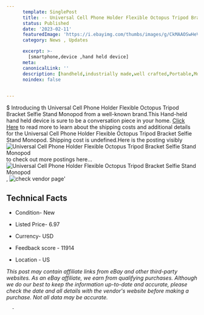 ```yaml
---
      template: SinglePost
      title: -- Universal Cell Phone Holder Flexible Octopus Tripod Bracket Selfie Stand Monopod
      status: Published
      date: '2023-02-11'
      featuredImage: 'https://i.ebayimg.com/thumbs/images/g/CkMAAOSwHeVflAMG/s-l225.jpg'
      category: News , Updates

      excerpt: >-
        [smartphone,device ,hand held device]
      meta:
      canonicalLink: ''
      description: [handheld,industrially made,well crafted,Portable,Mobile,Compact,Convenient,Lightweight,Maneuverable,Man-portable,Miniature,Carriable,Hand-held,Light,Holdable,Transportable,Mobile device,Pocket-sized,On-the-go,Wireless,Cordless,Compact size,Convenient size, smartphone,device ,hand held device]
      noindex: false
      

---
```

$
      Introducing th Universal Cell Phone Holder Flexible Octopus Tripod Bracket Selfie Stand Monopod from a well-known brand.This Hand-held hand held device is sure to be a conversation piece in your home. [Click Here](https://www.ebay.com/itm/353266799501?hash=item524057938d%3Ag%3ACkMAAOSwHeVflAMG&mkevt=1&mkcid=1&mkrid=711-53200-19255-0&campid=%253CePNCampaignId%253E&customid=%253CreferenceId%253E&toolid=10049) to read more to learn about the shipping costs and additional details for the Universal Cell Phone Holder Flexible Octopus Tripod Bracket Selfie Stand Monopod. Shipping cost is undefined.Here is the posting visibly ![Universal Cell Phone Holder Flexible Octopus Tripod Bracket Selfie Stand Monopod](https://i.ebayimg.com/thumbs/images/g/CkMAAOSwHeVflAMG/s-l225.jpg) to check out more postings here... ![Universal Cell Phone Holder Flexible Octopus Tripod Bracket Selfie Stand Monopod](https://i.ebayimg.com/images/g/CkMAAOSwHeVflAMG/s-l500.jpg), ![check vendor page](https://origin-galleryplus.ebayimg.com/ws/web/353266799501_2_0_1/225x225.jpg,https://origin-galleryplus.ebayimg.com/ws/web/353266799501_3_0_1/225x225.jpg,https://origin-galleryplus.ebayimg.com/ws/web/353266799501_4_0_1/225x225.jpg,https://origin-galleryplus.ebayimg.com/ws/web/353266799501_5_0_1/225x225.jpg,https://origin-galleryplus.ebayimg.com/ws/web/353266799501_6_0_1/225x225.jpg,https://origin-galleryplus.ebayimg.com/ws/web/353266799501_7_0_1/225x225.jpg,https://origin-galleryplus.ebayimg.com/ws/web/353266799501_8_0_1/225x225.jpg,https://origin-galleryplus.ebayimg.com/ws/web/353266799501_9_0_1/225x225.jpg,https://origin-galleryplus.ebayimg.com/ws/web/353266799501_10_0_1/225x225.jpg,https://origin-galleryplus.ebayimg.com/ws/web/353266799501_11_0_1/225x225.jpg)'

      

 ## Technical Facts 



     
      

 - Condition- New 


      

 - Listed Price- 6.97 


      

 - Currency- USD 


      

 - Feedback score - 11914 


      

 - Location - US 


      
      

 *_This post may contain affiliate links from eBay and other third-party websites. As an eBay affiliate, we earn from qualifying purchases. Although we do our best to keep the information up-to-date and accurate, please check the date and all details with the vendor's website before making a purchase. Not all data may be accurate._*




      -

